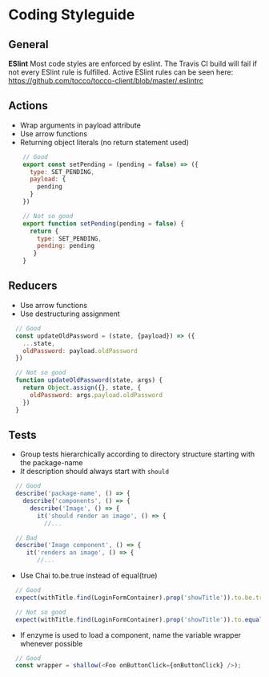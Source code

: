# Coding Styleguide
## General
**ESlint**
Most code styles are enforced by eslint. The Travis CI build will fail if not every ESlint rule is fulfilled.
Active ESlint rules can be seen here:
https://github.com/tocco/tocco-client/blob/master/.eslintrc


## Actions
 - Wrap arguments in payload attribute
 - Use arrow functions
 - Returning object literals (no return statement used)

```js
    // Good
    export const setPending = (pending = false) => ({
      type: SET_PENDING,
      payload: {
        pending
      }
    })

    // Not so good
    export function setPending(pending = false) {
      return {
        type: SET_PENDING,
        pending: pending
       }
    }
```

## Reducers
- Use arrow functions
- Use destructuring assignment

```js
  // Good
  const updateOldPassword = (state, {payload}) => ({
    ...state,
    oldPassword: payload.oldPassword
  })

  // Not so good
  function updateOldPassword(state, args) {
    return Object.assign({}, state, {
      oldPassword: args.payload.oldPassword
    })
  }
```



## Tests
- Group tests hierarchically according to directory structure starting with the package-name
- *It* description should always start with `should`

```js
  // Good
  describe('package-name', () => {
    describe('components', () => {
      describe('Image', () => {
        it('should render an image', () => {
          //...

  // Bad
  describe('Image component', () => {
     it('renders an image', () => {
        //...
```

- Use Chai to.be.true instead of equal(true)

```js
  // Good
  expect(withTitle.find(LoginFormContainer).prop('showTitle')).to.be.true

  // Not so good
  expect(withTitle.find(LoginFormContainer).prop('showTitle')).to.equal(true)
```

- If enzyme is used to load a component, name the variable wrapper whenever possible

```js
  // Good
  const wrapper = shallow(<Foo onButtonClick={onButtonClick} />);
```
